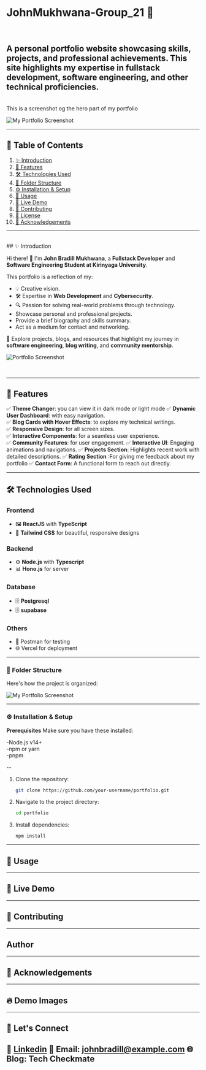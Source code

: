 
# JohnMukhwana-Group_21 :rocket:
<br>

A personal portfolio website showcasing skills, projects, and professional achievements. This site highlights my expertise in fullstack development, software engineering, and other technical proficiencies.
<br>
---
<br>
This is a screenshot  og the hero part of my portfolio

![My Portfolio Screenshot](assets/Portfolio-Screenshot.jpg)

---
## 📜 Table of Contents  
1. [✨ Introduction](#-introduction)  
2. [🎨 Features](#-features)  
3. [🛠️ Technologies Used](#%EF%B8%8F-technologies-used)  
4. [📂 Folder Structure](#-folder-structure)  
5. [⚙️ Installation & Setup](#%EF%B8%8F-installation--setup)  
6. [📖 Usage](#-usage)  
7. [🚀 Live Demo](#-live-demo)  
8. [🤝 Contributing](#-contributing)  
9. [📜 License](#-license)  
10. [🙏 Acknowledgements](#-acknowledgements)


---
<br>
## ✨ Introduction  

Hi there! 👋 I'm **John Bradill Mukhwana**, a **Fullstack Developer** and **Software Engineering Student at Kirinyaga University**.  

This portfolio is a reflection of my:  
- 💡 Creative vision.  
- 🛠️ Expertise in **Web Development** and **Cybersecurity**.  
- 🔍 Passion for solving real-world problems through technology. 
- Showcase personal and professional projects.
- Provide a brief biography and skills summary.
- Act as a medium for contact and networking. 

🔗 Explore projects, blogs, and resources that highlight my journey in **software engineering**, **blog writing**, and **community mentorship**.  

![Portfolio Screenshot](./assets/portfolio-screenshot.png)  

<br>

---
## 🎨 Features  
✅ **Theme Changer**: you can view it in dark mode or light mode
✅ **Dynamic User Dashboard**: with easy navigation.  
✅ **Blog Cards with Hover Effects**: to explore my technical writings.  
✅ **Responsive Design**: for all screen sizes.  
✅ **Interactive Components**: for a seamless user experience.  
✅ **Community Features**: for user engagement. 
✅ **Interactive UI**: Engaging animations and navigations.
✅ **Projects Section**: Highlights recent work with detailed descriptions.
✅ **Rating Section**  :For giving me feedback about my portfolio
✅ **Contact Form**: A functional form to reach out directly. 


---

## 🛠️ Technologies Used  

### **Frontend**  
- 🖼️ **ReactJS** with **TypeScript**  
- 🎨 **Tailwind CSS** for beautiful, responsive designs  

### **Backend**  
- ⚙️ **Node.js** with **Typescript**
- 📊 **Hono.js** for server

### **Database**  
- 🗄️ **Postgresql** 
- 🗄️ **supabase** 



### **Others**  
- 🔐 Postman for testing
- 🌐 Vercel for deployment  

---
### 📂 Folder Structure  

Here's how the project is organized: <br>

![My Portfolio Screenshot](assets/FolderStructure.PNG)


---

### ⚙️ Installation & Setup

**Prerequisites**
Make sure you have these installed:<br>

-Node.js v14+<br>
-npm or yarn<br>
-pnpm

--
1. Clone the repository:
    ```bash
    git clone https://github.com/your-username/portfolio.git
    ```
2. Navigate to the project directory:
    ```bash
    cd portfolio
    ```
3. Install dependencies:
    ```bash
    npm install
    ```

---
## 📖 Usage

---
## 🚀 Live Demo
---
## 🤝 Contributing
---
## Author
---
## 🙏 Acknowledgements
---
## 🔥 Demo Images
---
## 🌟 Let's Connect
💼 [Linkedin]() 
📧 Email: johnbradill@example.com
🌐 Blog: Tech Checkmate
---
 
